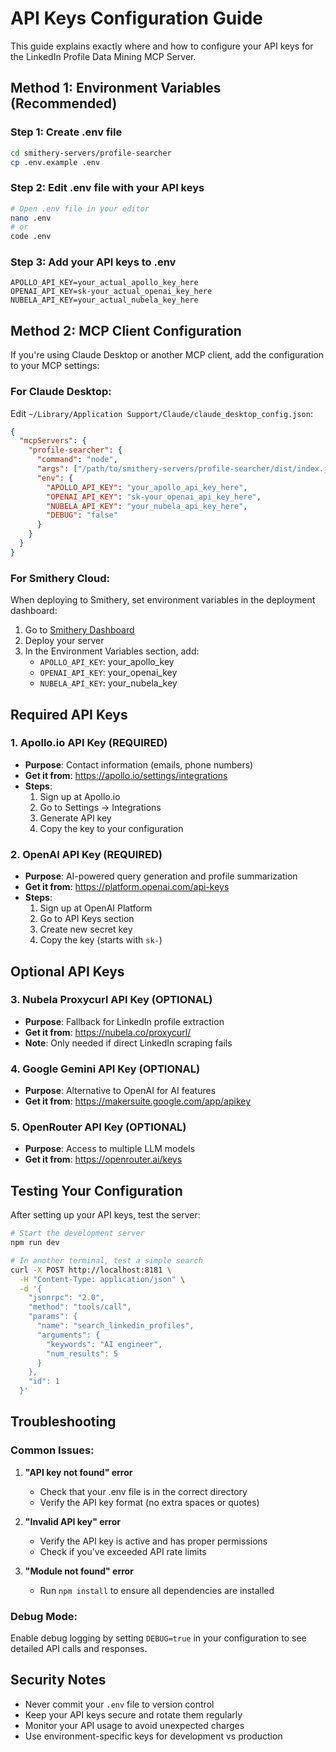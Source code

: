 # API Keys Configuration Guide

This guide explains exactly where and how to configure your API keys for the LinkedIn Profile Data Mining MCP Server.

## Method 1: Environment Variables (Recommended)

### Step 1: Create .env file
```bash
cd smithery-servers/profile-searcher
cp .env.example .env
```

### Step 2: Edit .env file with your API keys
```bash
# Open .env file in your editor
nano .env
# or
code .env
```

### Step 3: Add your API keys to .env
```env
APOLLO_API_KEY=your_actual_apollo_key_here
OPENAI_API_KEY=sk-your_actual_openai_key_here
NUBELA_API_KEY=your_actual_nubela_key_here
```

## Method 2: MCP Client Configuration

If you're using Claude Desktop or another MCP client, add the configuration to your MCP settings:

### For Claude Desktop:
Edit `~/Library/Application Support/Claude/claude_desktop_config.json`:

```json
{
  "mcpServers": {
    "profile-searcher": {
      "command": "node",
      "args": ["/path/to/smithery-servers/profile-searcher/dist/index.js"],
      "env": {
        "APOLLO_API_KEY": "your_apollo_api_key_here",
        "OPENAI_API_KEY": "sk-your_openai_api_key_here",
        "NUBELA_API_KEY": "your_nubela_api_key_here",
        "DEBUG": "false"
      }
    }
  }
}
```

### For Smithery Cloud:
When deploying to Smithery, set environment variables in the deployment dashboard:

1. Go to [Smithery Dashboard](https://smithery.ai)
2. Deploy your server
3. In the Environment Variables section, add:
   - `APOLLO_API_KEY`: your_apollo_key
   - `OPENAI_API_KEY`: your_openai_key
   - `NUBELA_API_KEY`: your_nubela_key

## Required API Keys

### 1. Apollo.io API Key (REQUIRED)
- **Purpose**: Contact information (emails, phone numbers)
- **Get it from**: https://apollo.io/settings/integrations
- **Steps**:
  1. Sign up at Apollo.io
  2. Go to Settings → Integrations
  3. Generate API key
  4. Copy the key to your configuration

### 2. OpenAI API Key (REQUIRED)
- **Purpose**: AI-powered query generation and profile summarization
- **Get it from**: https://platform.openai.com/api-keys
- **Steps**:
  1. Sign up at OpenAI Platform
  2. Go to API Keys section
  3. Create new secret key
  4. Copy the key (starts with `sk-`)

## Optional API Keys

### 3. Nubela Proxycurl API Key (OPTIONAL)
- **Purpose**: Fallback for LinkedIn profile extraction
- **Get it from**: https://nubela.co/proxycurl/
- **Note**: Only needed if direct LinkedIn scraping fails

### 4. Google Gemini API Key (OPTIONAL)
- **Purpose**: Alternative to OpenAI for AI features
- **Get it from**: https://makersuite.google.com/app/apikey

### 5. OpenRouter API Key (OPTIONAL)
- **Purpose**: Access to multiple LLM models
- **Get it from**: https://openrouter.ai/keys

## Testing Your Configuration

After setting up your API keys, test the server:

```bash
# Start the development server
npm run dev

# In another terminal, test a simple search
curl -X POST http://localhost:8181 \
  -H "Content-Type: application/json" \
  -d '{
    "jsonrpc": "2.0",
    "method": "tools/call",
    "params": {
      "name": "search_linkedin_profiles",
      "arguments": {
        "keywords": "AI engineer",
        "num_results": 5
      }
    },
    "id": 1
  }'
```

## Troubleshooting

### Common Issues:

1. **"API key not found" error**
   - Check that your .env file is in the correct directory
   - Verify the API key format (no extra spaces or quotes)

2. **"Invalid API key" error**
   - Verify the API key is active and has proper permissions
   - Check if you've exceeded API rate limits

3. **"Module not found" error**
   - Run `npm install` to ensure all dependencies are installed

### Debug Mode:
Enable debug logging by setting `DEBUG=true` in your configuration to see detailed API calls and responses.

## Security Notes

- Never commit your `.env` file to version control
- Keep your API keys secure and rotate them regularly
- Monitor your API usage to avoid unexpected charges
- Use environment-specific keys for development vs production